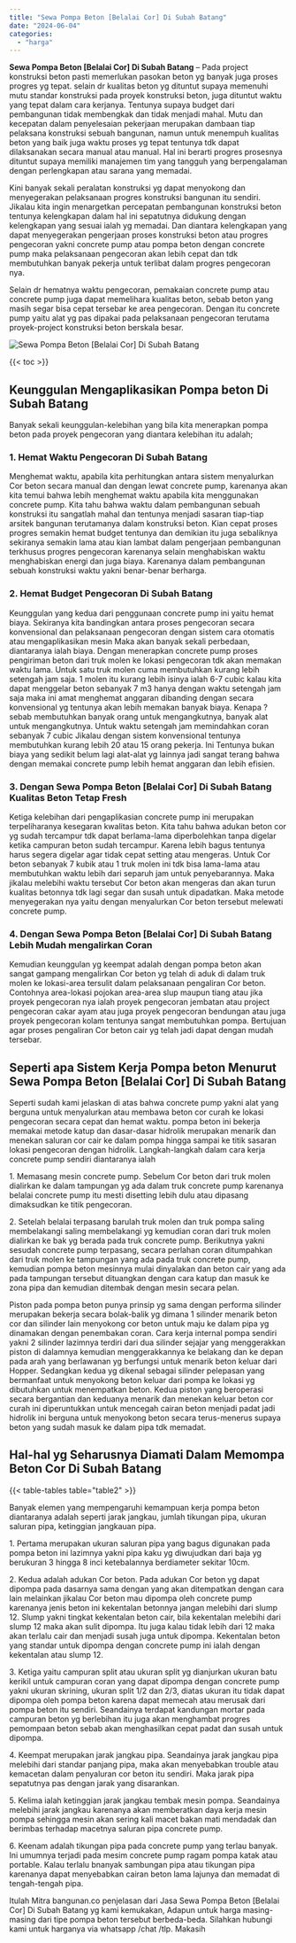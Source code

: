 ```yaml
---
title: "Sewa Pompa Beton [Belalai Cor] Di Subah Batang"
date: "2024-06-04"
categories: 
  - "harga"
---
```


**Sewa Pompa Beton \[Belalai Cor\] Di Subah Batang** – Pada project konstruksi beton pasti memerlukan pasokan beton yg banyak juga proses progres yg tepat. selain dr kualitas beton yg dituntut supaya memenuhi mutu standar konstruksi pada proyek konstruksi beton, juga dituntut waktu yang tepat dalam cara kerjanya. Tentunya supaya budget dari pembangunan tidak membengkak dan tidak menjadi mahal. Mutu dan kecepatan dalam penyelesaian pekerjaan merupakan dambaan tiap pelaksana konstruksi sebuah bangunan, namun untuk menempuh kualitas beton yang baik juga waktu proses yg tepat tentunya tdk dapat dilaksanakan secara manual atau manual. Hal ini berarti progres prosesnya dituntut supaya memiliki manajemen tim yang tangguh yang berpengalaman dengan perlengkapan atau sarana yang memadai.

Kini banyak sekali peralatan konstruksi yg dapat menyokong dan menyegerakan pelaksanaan progres konstruksi bangunan itu sendiri. Jikalau kita ingin menargetkan percepatan pembangunan konstruksi beton tentunya kelengkapan dalam hal ini sepatutnya didukung dengan kelengkapan yang sesuai ialah yg memadai. Dan diantara kelengkapan yang dapat menyegerakan pengerjaan proses konstruksi beton atau progres pengecoran yakni concrete pump atau pompa beton dengan concrete pump maka pelaksanaan pengecoran akan lebih cepat dan tdk membutuhkan banyak pekerja untuk terlibat dalam progres pengecoran nya.

Selain dr hematnya waktu pengecoran, pemakaian concrete pump atau concrete pump juga dapat memelihara kualitas beton, sebab beton yang masih segar bisa cepat tersebar ke area pengecoran. Dengan itu concrete pump yaitu alat yg pas dipakai pada pelaksanaan pengecoran terutama proyek-project konstruksi beton berskala besar.

![Sewa Pompa Beton [Belalai Cor] Di Subah Batang](/images/sewa-concrete-pump-01.png)

{{< toc >}}

## Keunggulan Mengaplikasikan Pompa beton Di Subah Batang

Banyak sekali keunggulan-kelebihan yang bila kita menerapkan pompa beton pada proyek pengecoran yang diantara kelebihan itu adalah;

### 1\. Hemat Waktu Pengecoran Di Subah Batang

Menghemat waktu, apabila kita perhitungkan antara sistem menyalurkan Cor beton secara manual dan dengan lewat concrete pump, karenanya akan kita temui bahwa lebih menghemat waktu apabila kita menggunakan concrete pump. Kita tahu bahwa waktu dalam pembangunan sebuah konstruksi itu sangatlah mahal dan tentunya menjadi sasaran tiap-tiap arsitek bangunan terutamanya dalam konstruksi beton. Kian cepat proses progres semakin hemat budget tentunya dan demikian itu juga sebaliknya sekiranya semakin lama atau kian lambat dalam pengerjaan pembangunan terkhusus progres pengecoran karenanya selain menghabiskan waktu menghabiskan energi dan juga biaya. Karenanya dalam pembangunan sebuah konstruksi waktu yakni benar-benar berharga.

### 2\. Hemat Budget Pengecoran Di Subah Batang

Keunggulan yang kedua dari penggunaan concrete pump ini yaitu hemat biaya. Sekiranya kita bandingkan antara proses pengecoran secara konvensional dan pelaksanaan pengecoran dengan sistem cara otomatis atau mengaplikasikan mesin Maka akan banyak sekali perbedaan, diantaranya ialah biaya. Dengan menerapkan concrete pump proses pengiriman beton dari truk molen ke lokasi pengecoran tdk akan memakan waktu lama. Untuk satu truk molen cuma membutuhkan kurang lebih setengah jam saja. 1 molen itu kurang lebih isinya ialah 6-7 cubic kalau kita dapat menggelar beton sebanyak 7 m3 hanya dengan waktu setengah jam saja maka ini amat menghemat anggaran dibanding dengan secara konvensional yg tentunya akan lebih memakan banyak biaya. Kenapa ? sebab membutuhkan banyak orang untuk mengangkutnya, banyak alat untuk mengangkutnya. Untuk waktu setengah jam memindahkan coran sebanyak 7 cubic Jikalau dengan sistem konvensional tentunya membutuhkan kurang lebih 20 atau 15 orang pekerja. Ini Tentunya bukan biaya yang sedikit belum lagi alat-alat yg lainnya jadi sangat terang bahwa dengan memakai concrete pump lebih hemat anggaran dan lebih efisien.

### 3\. Dengan Sewa Pompa Beton \[Belalai Cor\] Di Subah Batang Kualitas Beton Tetap Fresh

Ketiga kelebihan dari pengaplikasian concrete pump ini merupakan terpeliharanya kesegaran kwalitas beton. Kita tahu bahwa adukan beton cor yg sudah tercampur tdk dapat berlama-lama diperbolehkan tanpa digelar ketika campuran beton sudah tercampur. Karena lebih bagus tentunya harus segera digelar agar tidak cepat setting atau mengeras. Untuk Cor beton sebanyak 7 kubik atau 1 truk molen ini tdk bisa lama-lama atau membutuhkan waktu lebih dari separuh jam untuk penyebarannya. Maka jikalau melebihi waktu tersebut Cor beton akan mengeras dan akan turun kualitas betonnya tdk lagi segar dan susah untuk dipadatkan. Maka metode menyegerakan nya yaitu dengan menyalurkan Cor beton tersebut melewati concrete pump.

### 4\. Dengan Sewa Pompa Beton \[Belalai Cor\] Di Subah Batang Lebih Mudah mengalirkan Coran

Kemudian keunggulan yg keempat adalah dengan pompa beton akan sangat gampang mengalirkan Cor beton yg telah di aduk di dalam truk molen ke lokasi-area tersulit dalam pelaksanaan pengaliran Cor beton. Contohnya area-lokasi pojokan area-area slup maupun tiang atau jika proyek pengecoran nya ialah proyek pengecoran jembatan atau project pengecoran cakar ayam atau juga proyek pengecoran bendungan atau juga proyek pengecoran kolam tentunya sangat membutuhkan pompa. Bertujuan agar proses pengaliran Cor beton cair yg telah jadi dapat dengan mudah tersebar.

## Seperti apa Sistem Kerja Pompa beton Menurut Sewa Pompa Beton \[Belalai Cor\] Di Subah Batang

Seperti sudah kami jelaskan di atas bahwa concrete pump yakni alat yang berguna untuk menyalurkan atau membawa beton cor curah ke lokasi pengecoran secara cepat dan hemat waktu. pompa beton ini bekerja memakai metode katup dan dasar-dasar hidrolik merupakan menarik dan menekan saluran cor cair ke dalam pompa hingga sampai ke titik sasaran lokasi pengecoran dengan hidrolik. Langkah-langkah dalam cara kerja concrete pump sendiri diantaranya ialah

1\. Memasang mesin concrete pump. Sebelum Cor beton dari truk molen dialirkan ke dalam tampungan yg ada dalam truk concrete pump karenanya belalai concrete pump itu mesti disetting lebih dulu atau dipasang dimaksudkan ke titik pengecoran.

2\. Setelah belalai terpasang barulah truk molen dan truk pompa saling membelakangi saling membelakangi yg kemudian coran dari truk molen dialirkan ke bak yg berada pada truk concrete pump. Berikutnya yakni sesudah concrete pump terpasang, secara perlahan coran ditumpahkan dari truk molen ke tampungan yang ada pada truk concrete pump, kemudian pompa beton mesinnya mulai dinyalakan dan beton cair yang ada pada tampungan tersebut dituangkan dengan cara katup dan masuk ke zona pipa dan kemudian ditembak dengan mesin secara pelan.

Piston pada pompa beton punya prinsip yg sama dengan performa silinder merupakan bekerja secara bolak-balik yg dimana 1 silinder menarik beton cor dan silinder lain menyokong cor beton untuk maju ke dalam pipa yg dinamakan dengan penembakan coran. Cara kerja internal pompa sendiri yakni 2 silinder lazimnya terdiri dari dua silinder sejajar yang menggerakkan piston di dalamnya kemudian menggerakkannya ke belakang dan ke depan pada arah yang berlawanan yg berfungsi untuk menarik beton keluar dari Hopper. Sedangkan kedua yg dikenal sebagai silinder pelepasan yang bermanfaat untuk menyokong beton keluar dari pompa ke lokasi yg dibutuhkan untuk menempatkan beton. Kedua piston yang beroperasi secara bergantian dan keduanya menarik dan menekan keluar beton cor curah ini diperuntukkan untuk mencegah cairan beton menjadi padat jadi hidrolik ini berguna untuk menyokong beton secara terus-menerus supaya beton yang sudah masuk ke dalam pipa tdk memadat.

## Hal-hal yg Seharusnya Diamati Dalam Memompa Beton Cor Di Subah Batang

{{< table-tables table="table2" >}}

Banyak elemen yang mempengaruhi kemampuan kerja pompa beton diantaranya adalah seperti jarak jangkau, jumlah tikungan pipa, ukuran saluran pipa, ketinggian jangkauan pipa.

1\. Pertama merupakan ukuran saluran pipa yang bagus digunakan pada pompa beton ini lazimnya yakni pipa kaku yg diwujudkan dari baja yg berukuran 3 hingga 8 inci ketebalannya berdiameter sekitar 10cm.

2\. Kedua adalah adukan Cor beton. Pada adukan Cor beton yg dapat dipompa pada dasarnya sama dengan yang akan ditempatkan dengan cara lain melainkan jikalau Cor beton mau dipompa oleh concrete pump karenanya jenis beton ini kekentalan betonnya jangan melebihi dari slump 12. Slump yakni tingkat kekentalan beton cair, bila kekentalan melebihi dari slump 12 maka akan sulit dipompa. Itu juga kalau tidak lebih dari 12 maka akan terlalu cair dan menjadi susah juga untuk dipompa. Kekentalan beton yang standar untuk dipompa dengan concrete pump ini ialah dengan kekentalan atau slump 12.

3\. Ketiga yaitu campuran split atau ukuran split yg dianjurkan ukuran batu kerikil untuk campuran coran yang dapat dipompa dengan concrete pump yakni ukuran skrining, ukuran split 1/2 dan 2/3, diatas ukuran itu tidak dapat dipompa oleh pompa beton karena dapat memecah atau merusak dari pompa beton itu sendiri. Seandainya terdapat kandungan mortar pada campuran beton yg berlebihan itu juga akan menghambat progres pemompaan beton sebab akan menghasilkan cepat padat dan susah untuk dipompa.

4\. Keempat merupakan jarak jangkau pipa. Seandainya jarak jangkau pipa melebihi dari standar panjang pipa, maka akan menyebabkan trouble atau kemacetan dalam penyaluran cor beton itu sendiri. Maka jarak pipa sepatutnya pas dengan jarak yang disarankan.

5\. Kelima ialah ketinggian jarak jangkau tembak mesin pompa. Seandainya melebihi jarak jangkau karenanya akan memberatkan daya kerja mesin pompa sehingga mesin akan sering kali macet bakan mati mendadak dan berimbas terhadap macetnya saluran pipa concrete pump.

6\. Keenam adalah tikungan pipa pada concrete pump yang terlau banyak. Ini umumnya terjadi pada mesim concrete pump ragam pompa katak atau portable. Kalau terlalu bnanyak sambungan pipa atau tikungan pipa karenanya dapat menyebabkan cairan beton lama lajunya dan memadat di tengah-tengah pipa.

Itulah Mitra bangunan.co penjelasan dari Jasa Sewa Pompa Beton \[Belalai Cor\] Di Subah Batang yg kami kemukakan, Adapun untuk harga masing-masing dari tipe pompa beton tersebut berbeda-beda. Silahkan hubungi kami untuk harganya via whatsapp /chat /tlp. Makasih
